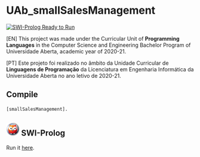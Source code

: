 # UAb_smallSalesManagement

[![SWI-Prolog Ready to Run](https://img.shields.io/badge/SWI--Prolog-Ready_to_Run-orange)](https://swish.swi-prolog.org/p/smallSalesManagement.pl)

[EN] This project was made under the Curricular Unit of **Programming Languages** in the Computer Science and Engineering Bachelor Program of Universidade Aberta, academic year of 2020-21.

[PT] Este projeto foi realizado no âmbito da Unidade Curricular de **Linguagens de Programação** da Licenciatura em Engenharia Informática da Universidade Aberta no ano letivo de 2020-21.

## Compile
	[smallSalesManagement].
	
## <a href="http://swish.swi-prolog.org/"><img src="img/prolog_logo.png" alt="prolog_logo" width="35"></a> SWI-Prolog
Run it [here](https://swish.swi-prolog.org/p/smallSalesManagement.pl).
